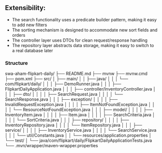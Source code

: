 ## Extensibility:

- The search functionality uses a predicate builder pattern, making it easy to add new filters
- The sorting mechanism is designed to accommodate new sort fields and orders
- The controller layer uses DTOs for clean request/response handling
- The repository layer abstracts data storage, making it easy to switch to a real database later

### Structure

swa-aham-flipkart-daily/
├── README.md
├── mvnw
├── mvnw.cmd
├── pom.xml
├── src/
│   ├── main/
│   │   ├── java/
│   │   │   └── com/flipkart/daily/
│   │   │       ├── DemoRunner.java
│   │   │       ├── FlipkartDailyApplication.java
│   │   │       ├── controller/InventoryController.java
│   │   │       ├── dto/
│   │   │       │   ├── SearchRequest.java
│   │   │       │   └── SearchResponse.java
│   │   │       ├── exception/
│   │   │       │   ├── InvalidRequestException.java
│   │   │       │   ├── ItemNotFoundException.java
│   │   │       │   └── ResourceNotFoundException.java
│   │   │       ├── model/
│   │   │       │   ├── InventoryItem.java
│   │   │       │   ├── Item.java
│   │   │       │   ├── SearchCriteria.java
│   │   │       │   └── SortCriteria.java
│   │   │       ├── repository/
│   │   │       │   ├── InventoryRepository.java
│   │   │       │   └── ItemRepository.java
│   │   │       ├── service/
│   │   │       │   ├── InventoryService.java
│   │   │       │   └── SearchService.java
│   │   │       └── util/Constants.java
│   │   └── resources/application.properties
│   └── test/
│       └── java/com/flipkart/daily/FlipkartDailyApplicationTests.java
└── .mvn/wrapper/maven-wrapper.properties
